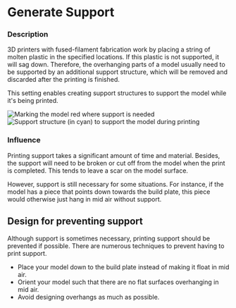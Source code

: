Generate Support
====
### **Description**
3D printers with fused-filament fabrication work by placing a string of molten plastic in the specified locations. If this plastic is not supported, it will sag down. Therefore, the overhanging parts of a model usually need to be supported by an additional support structure, which will be removed and discarded after the printing is finished.

This setting enables creating support structures to support the model while it's being printed.

![Marking the model red where support is needed](../images/support_enable_prepare_mode.png)
![Support structure (in cyan) to support the model during printing](../images/support_enable.png)

### **Influence**
Printing support takes a significant amount of time and material. Besides, the support will need to be broken or cut off from the model when the print is completed. This tends to leave a scar on the model surface.

However, support is still necessary for some situations. For instance, if the model has a piece that points down towards the build plate, this piece would otherwise just hang in mid air without support.

Design for preventing support
----
Although support is sometimes necessary, printing support should be prevented if possible. There are numerous techniques to prevent having to print support. 
* Place your model down to the build plate instead of making it float in mid air.
* Orient your model such that there are no flat surfaces overhanging in mid air.
* Avoid designing overhangs as much as possible.